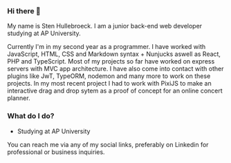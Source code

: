 ### Hi there 👋

My name is Sten Hullebroeck. I am a junior back-end web developer studying at AP University.

Currently I'm in my second year as a programmer.
I have worked with JavaScript, HTML, CSS and Markdown syntax + Nunjucks aswell as React, PHP and TypeScript. Most of my projects so far have worked on express servers with MVC app architecture.
I have also come into contact with other plugins like JwT, TypeORM, nodemon and many more to work on these projects.
In my most recent project I had to work with PixiJS to make an interactive drag and drop sytem as a proof of concept for an online concert planner.

### What do I do?
- Studying at AP University

You can reach me via any of my social links, preferably on Linkedin for professional or business inquiries.

